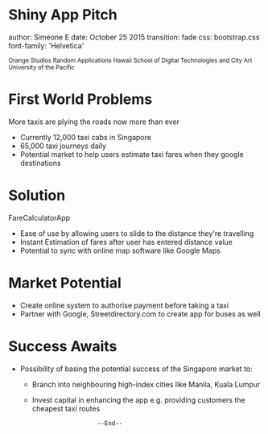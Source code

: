 Shiny App Pitch
===
author: Simeone E
date: October 25 2015
transition: fade
css: bootstrap.css
font-family: 'Helvetica'

<small>
Orange Studios Random Applications
</small>
<small>
Hawaii School of Digital Technologies and City Art
</small>
<small>
University of the Pacific
</small>

First World Problems
========================================================

More taxis are plying the roads now more than ever

- Currently 12,000 taxi cabs in Singapore
- 65,000 taxi journeys daily
- Potential market to help users estimate taxi fares when they google destinations

Solution
========================================================

FareCalculatorApp

- Ease of use by allowing users to slide to the distance they're travelling
- Instant Estimation of fares after user has entered distance value
- Potential to sync with online map software like Google Maps


Market Potential
========================================================

- Create online system to authorise payment before taking a taxi
- Partner with Google, Streetdirectory.com to create app for buses as well



Success Awaits
========================================================

- Possibility of basing the potential success of the Singapore market to:
  - Branch into neighbouring high-index cities like Manila, Kuala Lumpur
  - Invest capital in enhancing the app e.g. providing customers the cheapest taxi routes
  
                          --End--

